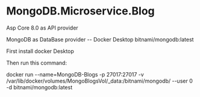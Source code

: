 # MongoDB.Microservice.Blog
Asp Core 8.0 as API provider

MongoDB as DataBase provider -- Docker Desktop bitnami/mongodb:latest

First install docker Desktop

Then run this command:

docker run --name=MongoDB-Blogs  -p 27017:27017 -v /var/lib/docker/volumes/MongoBlogsVol/_data:/bitnami/mongodb/ --user 0  -d bitnami/mongodb:latest



